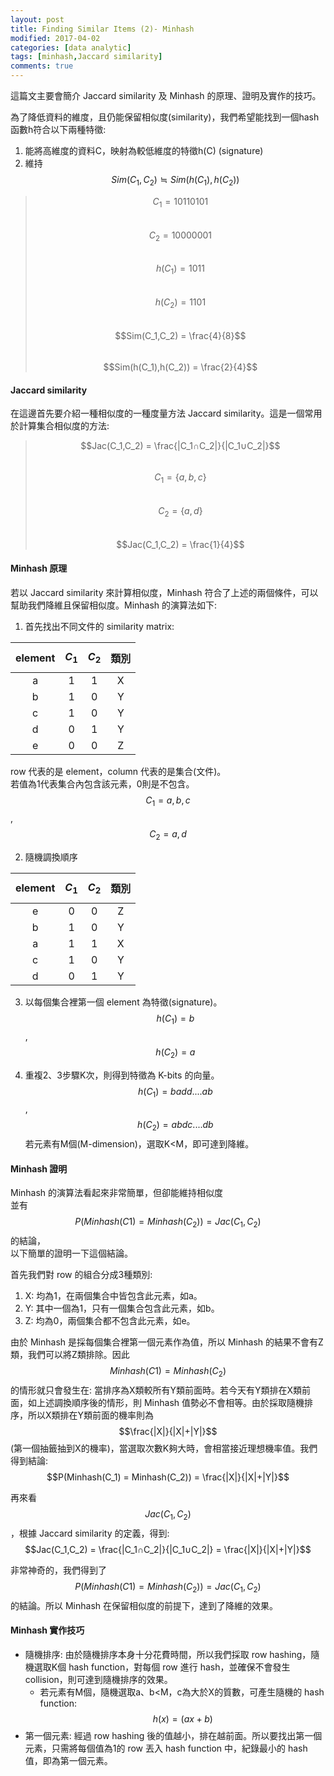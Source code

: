 ```yaml
---
layout: post
title: Finding Similar Items (2)- Minhash
modified: 2017-04-02
categories: [data analytic]
tags: [minhash,Jaccard similarity]
comments: true
---
```


這篇文主要會簡介 Jaccard similarity 及 Minhash 的原理、證明及實作的技巧。  

為了降低資料的維度，且仍能保留相似度(similarity)，我們希望能找到一個hash函數h符合以下兩種特徵:

 1. 能將高維度的資料C，映射為較低維度的特徵h(C) (signature)
 2. 維持 $$Sim(C_1,C_2) ≒ Sim(h(C_1),h(C_2))$$
 
>  $$C_1 = 10110101$$   
>  $$C_2 = 10000001$$  
>  $$h(C_1) = 1011$$  
>  $$h(C_2) = 1101$$  
>  $$Sim(C_1,C_2) = \frac{4}{8}$$    
>  $$Sim(h(C_1),h(C_2)) = \frac{2}{4}$$    
  

####  **Jaccard similarity**
在這邊首先要介紹一種相似度的一種度量方法 Jaccard similarity。這是一個常用於計算集合相似度的方法:  
> $$Jac(C_1,C_2) = \frac{|C_1∩C_2|}{|C_1∪C_2|}$$   
> $$C_1 = \{a,b,c\}$$  
> $$C_2 = \{a,d\}$$  
> $$Jac(C_1,C_2) = \frac{1}{4}$$  
  

#### **Minhash 原理**
若以 Jaccard similarity 來計算相似度，Minhash 符合了上述的兩個條件，可以幫助我們降維且保留相似度。Minhash 的演算法如下:

 1. 首先找出不同文件的 similarity matrix:

| element | $$C_1$$ | $$C_2$$ | 類別 |
|:---:|:---:|:---:|:---:|
| a | 1 | 1 | X |
| b | 1 | 0 | Y |
| c | 1 | 0 | Y |
| d | 0 | 1 | Y |
| e | 0 | 0 | Z |
row 代表的是 element，column 代表的是集合(文件)。  
若值為1代表集合內包含該元素，0則是不包含。$$C_1 = {a,b,c}$$,$$C_2 = {a,d}$$

 2. 隨機調換順序
 
| element | $$C_1$$ | $$C_2$$ | 類別 |
|:---:|:---:|:---:|:---:|
| e | 0 | 0 | Z |
| b | 1 | 0 | Y |
| a | 1 | 1 | X |
| c | 1 | 0 | Y |
| d | 0 | 1 | Y |

 3. 以每個集合裡第一個 element 為特徵(signature)。
 $$h(C_1)=b$$, $$h(C_2)=a$$
 
 4. 重複2、3步驟K次，則得到特徵為 K-bits 的向量。
 $$h(C_1)=badd....ab$$,  $$h(C_2)=abdc....db$$
 若元素有M個(M-dimension)，選取K<M，即可達到降維。

#### **Minhash 證明**
Minhash 的演算法看起來非常簡單，但卻能維持相似度  
並有$$P(Minhash(C_­1) = Minhash(C_2)) = Jac(C_1,C_2)$$的結論，  
以下簡單的證明一下這個結論。

首先我們對 row 的組合分成3種類別:
1. X: 均為1，在兩個集合中皆包含此元素，如a。
2. Y: 其中一個為1，只有一個集合包含此元素，如b。
3. Z: 均為0，兩個集合都不包含此元素，如e。

由於 Minhash 是採每個集合裡第一個元素作為值，所以 Minhash 的結果不會有Z類，我們可以將Z類排除。因此$$Minhash(C_­1) = Minhash(C_2)$$的情形就只會發生在: 當排序為X類較所有Y類前面時。若今天有Y類排在X類前面，如上述調換順序後的情形，則 Minhash 值勢必不會相等。由於採取隨機排序，所以X類排在Y類前面的機率則為$$\frac{|X|}{|X|+|Y|}$$ (第一個抽籤抽到X的機率)，當選取次數K夠大時，會相當接近理想機率值。我們得到結論:
$$P(Minhash(C_­1) = Minhash(C_2)) = \frac{|X|}{|X|+|Y|}$$

再來看$$Jac(C_1,C_2)$$，根據 Jaccard similarity 的定義，得到:
$$Jac(C_1,C_2) = \frac{|C_1∩C_2|}{|C_1∪C_2|} = \frac{|X|}{|X|+|Y|}$$

非常神奇的，我們得到了$$P(Minhash(C_­1) = Minhash(C_2)) = Jac(C_1,C_2)$$的結論。所以 Minhash 在保留相似度的前提下，達到了降維的效果。

#### **Minhash 實作技巧**
 - 隨機排序: 由於隨機排序本身十分花費時間，所以我們採取 row hashing，隨機選取K個 hash function，對每個 row 進行 hash，並確保不會發生 collision，則可達到隨機排序的效果。
	 - 若元素有M個，隨機選取a、b<M，c為大於X的質數，可產生隨機的 hash function: $$h(x) = (ax+b)%c $$
 - 第一個元素: 經過 row hashing 後的值越小，排在越前面。所以要找出第一個元素，只需將每個值為1的 row 丟入 hash function 中，紀錄最小的 hash 值，即為第一個元素。

 







